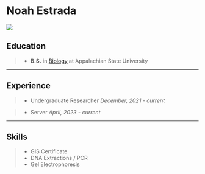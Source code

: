 Noah Estrada
====

<img src="IMG_9228 2.jpg">


Education
---
>- **B.S.** in [Biology](https://biology.appstate.edu/) at Appalachian State University 

----
Experience
---
>- Undergraduate Researcher
*December, 2021 - current*

>- Server
*April, 2023 - current*

----
Skills
---
>- GIS Certificate
>- DNA Extractions / PCR
>- Gel Electrophoresis
